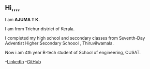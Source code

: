## Hi,,,,

I am **AJUMA T K**.

I am from Trichur district of Kerala.

I completed my high school and secondary classes from Seventh-Day Adventist Higher Secondary Schoool , Thiruvilwamala.

Now i am 4th year B-tech student of School of engineering, CUSAT.


-[LinkedIn](https://www.linkedin.com/in/ajumakasim)
-[GitHub](https://github.com/AjmaKasim)



